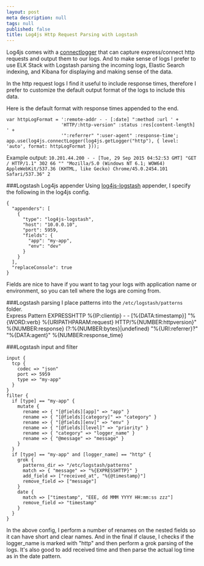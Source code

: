 ```yaml
---
layout: post
meta description: null
tags: null
published: false
title: Log4js Http Request Parsing with Logstash
---
```


Log4js comes with a [connectlogger](https://github.com/nomiddlename/log4js-node/wiki/Connect-Logger) that can capture express/connect http requests and output them to our logs. And to make sense of logs I prefer to use ELK Stack with Logstash parsing the incoming logs, Elastic Search indexing, and Kibana for displaying and making sense of the data.  

In the http request logs I find it useful to include response times, therefore I prefer to customize the default output format of the logs to include this data.  

Here is the default format with response times appended to the end. 

	var httpLogFormat = ':remote-addr - - [:date] ":method :url ' +
    					'HTTP/:http-version" :status :res[content-length] ' +
                        '":referrer" ":user-agent" :response-time';
	app.use(log4js.connectLogger(log4js.getLogger("http"), { level: 'auto', format: httpLogFormat }));

Example output: `10.201.44.200 - - [Tue, 29 Sep 2015 04:52:53 GMT] "GET / HTTP/1.1" 302 66 "" "Mozilla/5.0 (Windows NT 6.1; WOW64) AppleWebKit/537.36 (KHTML, like Gecko) Chrome/45.0.2454.101 Safari/537.36" 2`

###Logstash Log4js appender
Using [log4js-logstash](https://github.com/gembly/log4js-logstash) appender, I specify the following in the log4js config. 

	{
	  "appenders": [
		{
		  "type": "log4js-logstash",
		  "host": "10.0.0.10",
		  "port": 5959,
		  "fields": {
			"app": "my-app",
			"env": "dev"
		  }
		}
	  ],
	  "replaceConsole": true
	}

Fields are nice to have if you want to tag your logs with application name or environment, so you can tell where the logs are coming from. 

###Logstash parsing
I place patterns into the `/etc/logstash/patterns` folder.  
Express Pattern
    EXPRESSHTTP %{IP:clientip} - - \[%{DATA:timestamp}\] \"%{WORD:verb} %{URIPATHPARAM:request} HTTP/%{NUMBER:httpversion}\" %{NUMBER:response} (?:%{NUMBER:bytes}|undefined) \"%{URI:referrer}?\" \"%{DATA:agent}\" %{NUMBER:response_time}

###Logstash input and filter

	input {
	  tcp {
		codec => "json"
		port => 5959
		type => "my-app"
	  }
	}
	filter {
	  if [type] == "my-app" {
		mutate {
		  rename => { "[@fields][app]" => "app" }
		  rename => { "[@fields][category]" => "category" }
		  rename => { "[@fields][env]" => "env" }
		  rename => { "[@fields][level]" => "priority" }
		  rename => { "category" => "logger_name" }
		  rename => { "@message" => "message" }
		}
	  }
	  if [type] == "my-app" and [logger_name] == "http" {
		grok {
		  patterns_dir => "/etc/logstash/patterns"
		  match => { "message" => "%{EXPRESSHTTP}" }
		  add_field => ["received_at", "%{@timestamp}"]
		  remove_field => ["message"]
		}
		date {
		  match => ["timestamp", "EEE, dd MMM YYYY HH:mm:ss zzz"]
		  remove_field => "timestamp"
		}
	  }
	}
In the above config, I perform a number of renames on the nested fields so it can have short and clear names.  And in the final if clause, I checks if the logger_name is marked with "http" and then perform a grok parsing of the logs. It's also good to add received time and then parse the actual log time as in the date pattern. 

